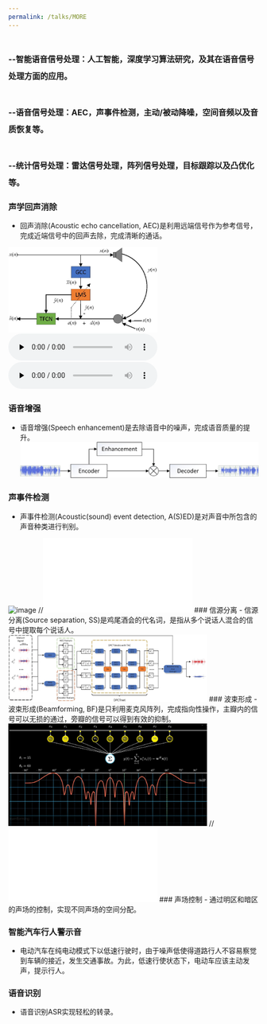 ```yaml
---
permalink: /talks/MORE
---
```



# <font size=3> --智能语音信号处理：人工智能，深度学习算法研究，及其在语音信号处理方面的应用。</font>
# <font size=3> --语音信号处理：AEC，声事件检测，主动/被动降噪，空间音频以及音质恢复等。</font>
# <font size=3> --统计信号处理：雷达信号处理，阵列信号处理，目标跟踪以及凸优化等。</font>


### 声学回声消除
- 回声消除(Acoustic echo cancellation, AEC)是利用远端信号作为参考信号，完成近端信号中的回声去除，完成清晰的通话。
 <img src="/images/aec.jpg" alt="image" width="300" height="auto">
​<audio id="audio" controls="" preload="none">
      <source id="wav" src="/files/neaecmic">
</audio>
​<audio id="audio" controls="" preload="none">
      <source id="wav" src="/files/neaecout">
</audio>
 
### 语音增强  
- 语音增强(Speech enhancement)是去除语音中的噪声，完成语音质量的提升。
  <img src="/images/se.jpg" alt="image" width="500" height="auto">
### 声事件检测
- 声事件检测(Acoustic(sound) event detection, A(S)ED)是对声音中所包含的声音种类进行判别。 
<img src="/images/aed.jpg" alt="image" width="400" height="auto">
//<iframe src="//player.bilibili.com/player.html?aid=468455790&bvid=BV1L541117yt&cid=584375931&p=1" scrolling="no" border="0" frameborder="no" framespacing="0" allowfullscreen="true"> </iframe>
### 信源分离
- 信源分离(Source separation, SS)是鸡尾酒会的代名词，是指从多个说话人混合的信号中提取每个说话人。 
<img src="/images/ss.jpg" alt="image" width="400" height="auto">
### 波束形成
- 波束形成(Beamforming, BF)是只利用麦克风阵列，完成指向性操作，主瓣内的信号可以无损的通过，旁瓣的信号可以得到有效的抑制。 
<img src="/images/bf.JPG" alt="image" width="400" height="auto">
//<iframe src="//player.bilibili.com/player.html?aid=383449809&bvid=BV1zZ4y117HS&cid=583919755&p=1" scrolling="no" border="0" frameborder="no" framespacing="0" allowfullscreen="true"> </iframe>
### 声场控制
- 通过明区和暗区的声场的控制，实现不同声场的空间分配。

### 智能汽车行人警示音
- 电动汽车在纯电动模式下以低速行驶时，由于噪声低使得道路行人不容易察觉到车辆的接近，发生交通事故。为此，低速行使状态下，电动车应该主动发声，提示行人。

### 语音识别
- 语音识别ASR实现轻松的转录。

